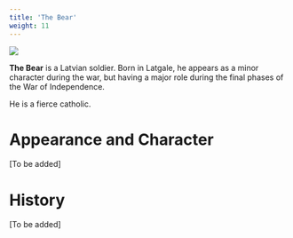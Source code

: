 ```yaml
---
title: 'The Bear'
weight: 11
---
```


![](../bear.jpg)

**The Bear** is a Latvian soldier. Born in Latgale, he appears as a minor character during the war, but having a major role during the final phases of the War of Independence.

He is a fierce catholic.

# Appearance and Character

[To be added]

# History

[To be added]

